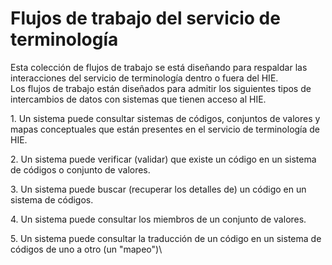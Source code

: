 # Flujos de trabajo del servicio de terminología

Esta colección de flujos de trabajo se está diseñando para respaldar las interacciones del servicio de terminología dentro o fuera del HIE.\
Los flujos de trabajo están diseñados para admitir los siguientes tipos de intercambios de datos con sistemas que tienen acceso al HIE.

1\.   Un sistema puede consultar sistemas de códigos, conjuntos de valores y mapas conceptuales que están presentes en el servicio de terminología de HIE.

2\.   Un sistema puede verificar (validar) que existe un código en un sistema de códigos o conjunto de valores.

3\.   Un sistema puede buscar (recuperar los detalles de) un código en un sistema de códigos.

4\.   Un sistema puede consultar los miembros de un conjunto de valores.

5\.   Un sistema puede consultar la traducción de un código en un sistema de códigos de uno a otro (un "mapeo")\
